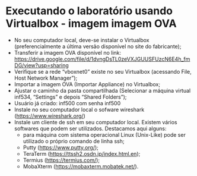 # Executando o laboratório usando Virtualbox - imagem imagem OVA

* No seu computador local, deve-se instalar o Virtualbox (preferencialmente a última versão disponível no site do fabricante);
* Transferir a imagem OVA disponível no link: https://drive.google.com/file/d/1dvngDsTL0zeVXJGUUSFUzcN6E4h_fmDG/view?usp=sharing
* Verifique se a rede “vboxnet0” existe no seu Virtualbox (acessando File, Host Network Manager”);
* Importar a imagem OVA (Importar Appliance) no Virtualbox;
* Ajustar o caminho da pasta compartilhada (Selecionar a máquina virtual inf534, “Settings” e depois “Shared Folders”);
* Usuário já criado: inf500 com senha inf500
* Instale no seu computador local o sofware wireshark  (https://www.wireshark.org/)
* Instale um cliente de ssh em seu computador local. Existem vários softwares que podem ser utilizados. Destacamos aqui alguns:
  * para máquina com sistema operacional Linux (Unix-Like) pode ser utilizado o próprio comando de linha ssh;
  * Putty (https://www.putty.org/);
  * TeraTerm (https://ttssh2.osdn.jp/index.html.en);
  * Termius (https://termius.com/);
  * MobaXterm (https://mobaxterm.mobatek.net/).